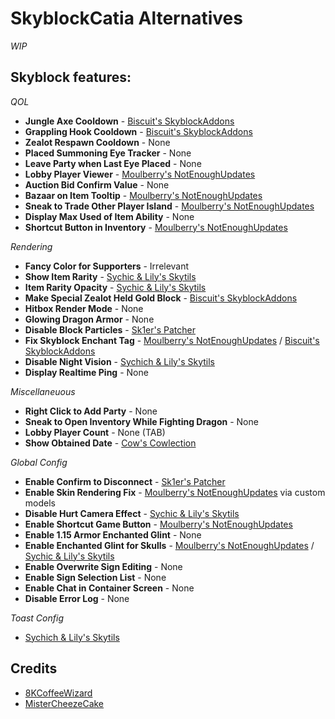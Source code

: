 # SkyblockCatia Alternatives

*WIP*

## Skyblock features:

*QOL*

- **Jungle Axe Cooldown** - [Biscuit's SkyblockAddons](https://biscuit.codes/mods/skyblockaddons/downloadversion/?v=latest)
- **Grappling Hook Cooldown** - [Biscuit's SkyblockAddons](https://biscuit.codes/mods/skyblockaddons/downloadversion/?v=latest)
- **Zealot Respawn Cooldown** - None
- **Placed Summoning Eye Tracker** - None
- **Leave Party when Last Eye Placed** - None
- **Lobby Player Viewer** - [Moulberry's NotEnoughUpdates](https://github.com/Moulberry/NotEnoughUpdates/latest)
- **Auction Bid Confirm Value** - None
- **Bazaar on Item Tooltip** - [Moulberry's NotEnoughUpdates](https://github.com/Moulberry/NotEnoughUpdates/latest)
- **Sneak to Trade Other Player Island** - [Moulberry's NotEnoughUpdates](https://github.com/Moulberry/NotEnoughUpdates/latest)
- **Display Max Used of Item Ability** - None
- **Shortcut Button in Inventory** - [Moulberry's NotEnoughUpdates](https://github.com/Moulberry/NotEnoughUpdates/latest)

*Rendering*

- **Fancy Color for Supporters** - Irrelevant
- **Show Item Rarity** - [Sychic & Lily's Skytils](https://github.com/Skytils/SkytilsMod/releases)
- **Item Rarity Opacity** - [Sychic & Lily's Skytils](https://github.com/Skytils/SkytilsMod/releases)
- **Make Special Zealot Held Gold Block** - [Biscuit's SkyblockAddons](https://biscuit.codes/mods/skyblockaddons/downloadversion/?v=latest)
- **Hitbox Render Mode** - None
- **Glowing Dragon Armor** - None
- **Disable Block Particles** - [Sk1er's Patcher](https://sk1er.club/mods/patcher)
- **Fix Skyblock Enchant Tag** - [Moulberry's NotEnoughUpdates](https://github.com/Moulberry/NotEnoughUpdates/latest) / [Biscuit's SkyblockAddons](https://biscuit.codes/mods/skyblockaddons/downloadversion/?v=latest)
- **Disable Night Vision** - [Sychich & Lily's Skytils](https://github.com/Skytils/SkytilsMod/releases)
- **Display Realtime Ping** - None

*Miscellaneuous*

- **Right Click to Add Party** - None
- **Sneak to Open Inventory While Fighting Dragon** - None
- **Lobby Player Count** - None (TAB)
- **Show Obtained Date** - [Cow's Cowlection](https://github.com/cow-mc/Cowlection/releases/latest)

*Global Config*

- **Enable Confirm to Disconnect** - [Sk1er's Patcher](https://sk1er.club/mods/patcher)
- **Enable Skin Rendering Fix** - [Moulberry's NotEnoughUpdates](https://github.com/Moulberry/NotEnoughUpdates) via custom models
- **Disable Hurt Camera Effect** - [Sychic & Lily's Skytils](https://github.com/Skytils/SkytilsMod/releases)
- **Enable Shortcut Game Button** - [Moulberry's NotEnoughUpdates](https://github.com/Moulberry/NotEnoughUpdates/latest)
- **Enable 1.15 Armor Enchanted Glint** - None
- **Enable Enchanted Glint for Skulls** - [Moulberry's NotEnoughUpdates](https://github.com/Moulberry/NotEnoughUpdates) / [Sychic & Lily's Skytils](https://github.com/Skytils/SkytilsMod/releases)
- **Enable Overwrite Sign Editing** - None
- **Enable Sign Selection List** - None
- **Enable Chat in Container Screen** - None
- **Disable Error Log** - None

*Toast Config*
- [Sychich & Lily's Skytils](https://github.com/Skytils/SkytilsMod/releases)

## Credits

- [8KCoffeeWizard](https://github.com/8KCoffeeWizard)
- [MisterCheezeCake](https://github.com/MisterCheezeCake)
